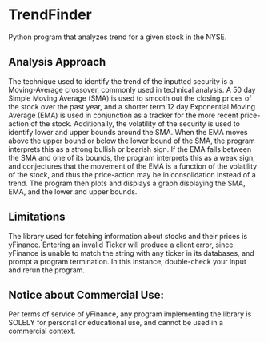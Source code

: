# TrendFinder

Python program that analyzes trend for a given stock in the NYSE. 


## Analysis Approach
The technique used to identify the trend of the inputted security is a Moving-Average crossover,
commonly used in technical analysis. 
A 50 day Simple Moving Average (SMA) is used to smooth out the closing prices of the stock over
the past year, and a shorter term 12 day Exponential Moving Average (EMA) is used in conjunction as 
a tracker for the more recent price-action of the stock.
Additionally, the volatility of the security is used to identify lower and upper bounds around the SMA.
When the EMA moves above the upper bound or below the lower bound of the SMA, the program interprets this as a strong 
bullish or bearish sign. If the EMA falls between the SMA and one of its bounds, the program interprets this as a weak 
sign, and conjectures that the movement of the EMA is a function of the volatility of the stock, and thus the
price-action may be in consolidation instead of a trend. The program then plots and displays a graph displaying the SMA,
EMA, and the lower and upper bounds.

## Limitations
The library used for fetching information about stocks and their prices is yFinance. Entering an invalid Ticker will produce 
a client error, since yFinance is unable to match the string with any ticker in its databases, and prompt a program
termination. In this instance, double-check your input and rerun the program. 

## Notice about Commercial Use:
Per terms of service of yFinance, any program implementing the library is SOLELY for personal or
educational use, and cannot be used in a commercial context. 


